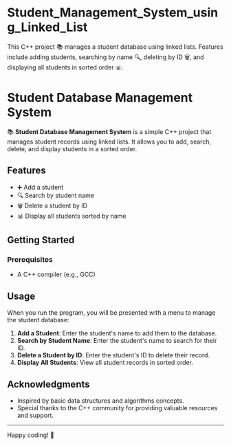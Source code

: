 # Student_Management_System_using_Linked_List
This C++ project 📚 manages a student database using linked lists. Features include adding students, searching by name 🔍, deleting by ID 🗑️, and displaying all students in sorted order 📊.
# Student Database Management System

📚 **Student Database Management System** is a simple C++ project that manages student records using linked lists. It allows you to add, search, delete, and display students in a sorted order.

## Features

- ➕ Add a student
- 🔍 Search by student name
- 🗑️ Delete a student by ID
- 📊 Display all students sorted by name

## Getting Started

### Prerequisites

- A C++ compiler (e.g., GCC)

## Usage

When you run the program, you will be presented with a menu to manage the student database:

1. **Add a Student**: Enter the student's name to add them to the database.
2. **Search by Student Name**: Enter the student's name to search for their ID.
3. **Delete a Student by ID**: Enter the student's ID to delete their record.
4. **Display All Students**: View all student records in sorted order.


## Acknowledgments

- Inspired by basic data structures and algorithms concepts.
- Special thanks to the C++ community for providing valuable resources and support.

---

Happy coding! 🚀

